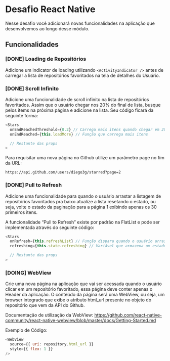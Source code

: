 # Desafio React Native

Nesse desafio você adicionará novas funcionalidades na aplicação que desenvolvemos ao longo desse módulo.

## Funcionalidades

### [DONE] Loading de Repositórios

Adicione um indicator de loading utilizando `<ActivityIndicator />` antes de carregar a lista de repositórios favoritados na tela de detalhes do Usuário.

### [DONE] Scroll Infinito

Adicione uma funcionalidade de scroll infinito na lista de repositórios favoritados. Assim que o usuário chegar nos 20% do final de lista, busque pelos items na próxima página e adicione na lista. Seu código ficará da seguinte forma:

```javascript
<Stars
  onEndReachedThreshold={0.2} // Carrega mais itens quando chegar em 20% do fim
  onEndReached={this.loadMore} // Função que carrega mais itens

  // Restante das props
>
```

Para requisitar uma nova página no Github utilize um parâmetro page no fim da URL:

```
https://api.github.com/users/diego3g/starred?page=2
```

### [DONE] Pull to Refresh

Adicione uma funcionalidade para quando o usuário arrastar a listagem de repositórios favoritados pra baixo atualize a lista resetando o estado, ou seja, volte o estado da paginação para a página 1 exibindo apenas os 30 primeiros itens.

A funcionalidade “Pull to Refresh” existe por padrão na FlatList e pode ser implementada através do seguinte código:

```javascript
<Stars
  onRefresh={this.refreshList} // Função dispara quando o usuário arrasta a lista pra baixo
  refreshing={this.state.refreshing} // Variável que armazena um estado true/false que representa se a lista está atualizando

  // Restante das props
>
```

### [DOING] WebView

Crie uma nova página na aplicação que vai ser acessada quando o usuário clicar em um repositório favoritado, essa página deve conter apenas o Header da aplicação. O conteúdo da página será uma WebView, ou seja, um browser integrado que exibe o atributo html_url presente no objeto do repositório que vem da API do Github.

Documentação de utilização da WebView: https://github.com/react-native-community/react-native-webview/blob/master/docs/Getting-Started.md

Exemplo de Código:

```javascript
<WebView
  source={{ uri: repository.html_url }}
  style={{ flex: 1 }}
/>
```
